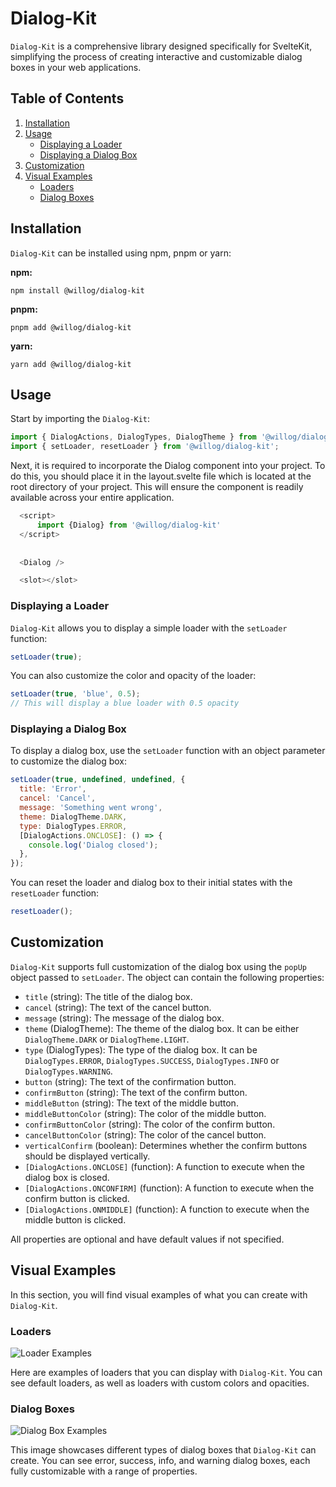 # Dialog-Kit

`Dialog-Kit` is a comprehensive library designed specifically for SvelteKit, simplifying the process of creating interactive and customizable dialog boxes in your web applications.

## Table of Contents

1. [Installation](#installation)
2. [Usage](#usage)
    - [Displaying a Loader](#displaying-a-loader)
    - [Displaying a Dialog Box](#displaying-a-dialog-box)
3. [Customization](#customization)
4. [Visual Examples](#visual-examples)
    - [Loaders](#loaders)
    - [Dialog Boxes](#dialog-boxes)

## Installation

`Dialog-Kit` can be installed using npm, pnpm or yarn:

**npm:**

```
npm install @willog/dialog-kit
```

**pnpm:**

```
pnpm add @willog/dialog-kit
```

**yarn:**

```
yarn add @willog/dialog-kit
```

## Usage

Start by importing the `Dialog-Kit`:

```javascript
import { DialogActions, DialogTypes, DialogTheme } from '@willog/dialog-kit';
import { setLoader, resetLoader } from '@willog/dialog-kit';
```

Next, it is required to incorporate the Dialog component into your project. To do this, you should place it in the layout.svelte file which is located at the root directory of your project. This will ensure the component is readily available across your entire application.

```javascript
  <script>
      import {Dialog} from '@willog/dialog-kit'
  </script>
  
  
  <Dialog />

  <slot></slot>
```

### Displaying a Loader

`Dialog-Kit` allows you to display a simple loader with the `setLoader` function:

```javascript
setLoader(true);
```

You can also customize the color and opacity of the loader:

```javascript
setLoader(true, 'blue', 0.5); 
// This will display a blue loader with 0.5 opacity
```

### Displaying a Dialog Box

To display a dialog box, use the `setLoader` function with an object parameter to customize the dialog box:

```javascript
setLoader(true, undefined, undefined, {
  title: 'Error',
  cancel: 'Cancel',
  message: 'Something went wrong',
  theme: DialogTheme.DARK,
  type: DialogTypes.ERROR,
  [DialogActions.ONCLOSE]: () => {
    console.log('Dialog closed');
  },
});
```

You can reset the loader and dialog box to their initial states with the `resetLoader` function:

```javascript
resetLoader();
```

## Customization

`Dialog-Kit` supports full customization of the dialog box using the `popUp` object passed to `setLoader`. The object can contain the following properties:

- `title` (string): The title of the dialog box.
- `cancel` (string): The text of the cancel button.
- `message` (string): The message of the dialog box.
- `theme` (DialogTheme): The theme of the dialog box. It can be either `DialogTheme.DARK` or `DialogTheme.LIGHT`.
- `type` (DialogTypes): The type of the dialog box. It can be `DialogTypes.ERROR`, `DialogTypes.SUCCESS`, `DialogTypes.INFO` or `DialogTypes.WARNING`.
- `button` (string): The text of the confirmation button.
- `confirmButton` (string): The text of the confirm button.
- `middleButton` (string): The text of the middle button.
- `middleButtonColor` (string): The color of the middle button.
- `confirmButtonColor` (string): The color of the confirm button.
- `cancelButtonColor` (string): The color of the cancel button.
- `verticalConfirm` (boolean): Determines whether the confirm buttons should be displayed vertically.
- `[DialogActions.ONCLOSE]` (function): A function to execute when the dialog box is closed.
- `[DialogActions.ONCONFIRM]` (function): A function to execute when the confirm button is clicked.
- `[DialogActions.ONMIDDLE]` (function): A function to execute when the middle button is clicked.

All properties are optional and have default values if not specified.

## Visual Examples

In this section, you will find visual examples of what you can create with `Dialog-Kit`.

### Loaders

![Loader Examples](https://github.com/LoganWillaumez/dialog-kit/assets/60406970/b7d6720a-af94-4404-b292-11318fa48ed7)

Here are examples of loaders that you can display with `Dialog-Kit`. You can see default loaders, as well as loaders with custom colors and opacities.

### Dialog Boxes

![Dialog Box Examples](https://github.com/LoganWillaumez/dialog-kit/assets/60406970/567d3087-df96-4df2-9816-72cc2c73712e)


This image showcases different types of dialog boxes that `Dialog-Kit` can create. You can see error, success, info, and warning dialog boxes, each fully customizable with a range of properties.